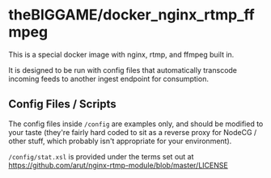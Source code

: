 # theBIGGAME/docker_nginx_rtmp_ffmpeg

This is a special docker image with nginx, rtmp, and ffmpeg built in.

It is designed to be run with config files that automatically transcode incoming feeds to another ingest endpoint for consumption.

## Config Files / Scripts

The config files inside `/config` are examples only, and should be modified to your taste (they're fairly hard coded to sit as a reverse proxy for NodeCG / other stuff, which probably isn't appropriate for your environment).

`/config/stat.xsl` is provided under the terms set out at https://github.com/arut/nginx-rtmp-module/blob/master/LICENSE


